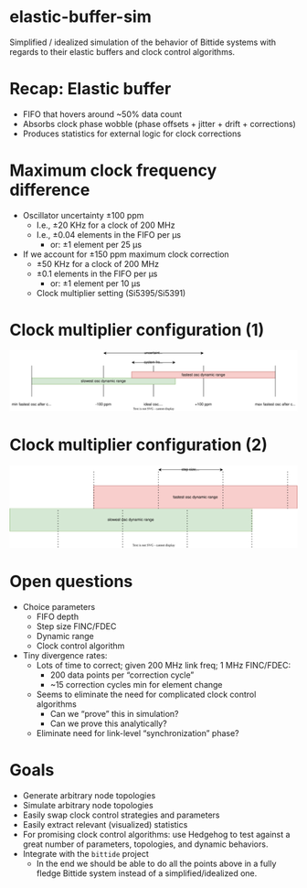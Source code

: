 <!--
SPDX-FileCopyrightText: 2022-2024 Google LLC

SPDX-License-Identifier: Apache-2.0
-->

# elastic-buffer-sim
Simplified / idealized simulation of the behavior of Bittide systems with regards to their elastic buffers and clock control algorithms.

# Recap: Elastic buffer

* FIFO that hovers around ~50% data count
* Absorbs clock phase wobble (phase offsets + jitter + drift + corrections)
* Produces statistics for external logic for clock corrections

# Maximum clock frequency difference

* Oscillator uncertainty ±100 ppm
  * I.e., ±20 KHz for a clock of 200 MHz
  * I.e., ±0.04 elements in the FIFO per μs
     * or: ±1 element per 25 μs
* If we account for ±150 ppm maximum clock correction
  * ±50 KHz for a clock of 200 MHz
  * ±0.1 elements in the FIFO per μs
     * or: ±1 element per 10 μs
  * Clock multiplier setting (Si5395/Si5391)

# Clock multiplier configuration (1)
![dynamic_range.svg](imgs/dynamic_range.svg)

# Clock multiplier configuration (2)
![step_size.svg](imgs/step_size.svg)

# Open questions

* Choice parameters
  * FIFO depth
  * Step size FINC/FDEC
  * Dynamic range
  * Clock control algorithm
* Tiny divergence rates:
  * Lots of time to correct; given 200 MHz link freq; 1 MHz FINC/FDEC:
    * 200 data points per “correction cycle”
    * ~15 correction cycles min for element change
  * Seems to eliminate the need for complicated clock control algorithms
    * Can we “prove” this in simulation?
    * Can we prove this analytically?
  * Eliminate need for link-level “synchronization” phase?

# Goals

* Generate arbitrary node topologies
* Simulate arbitrary node topologies
* Easily swap clock control strategies and parameters
* Easily extract relevant (visualized) statistics
* For promising clock control algorithms: use Hedgehog to test against a great number of parameters, topologies, and dynamic behaviors.
* Integrate with the `bittide` project
  * In the end we should be able to do all the points above in a fully fledge Bittide system instead of a simplified/idealized one.
